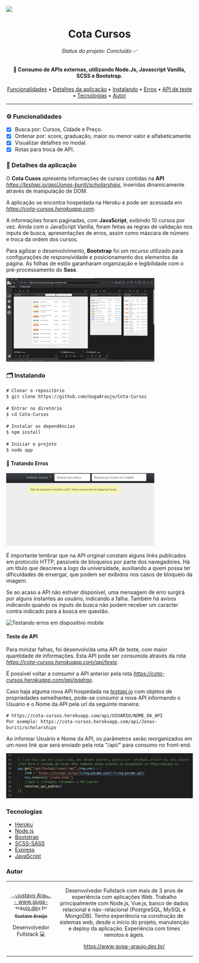 <img id="licenca" src="https://img.shields.io/badge/Licen%C3%A7a-MIT-green"/>
<h1 align="center">Cota Cursos</h1>
 <h6 align="center" id="status"> 
  Status do projeto: Concluído ✅
</h6>
<h4 align="center">🔗 Consumo de APIs externas, utilizando Node.Js, Javascript Vanilla, SCSS e Bootstrap.</h4>

<p align="center">
  <a href="#features">Funcionalidades</a> • 
 <a href="#sobre">Detalhes da aplicação</a> •
  <a href="#install">Instalando</a> • 
  <a href="#erros">Erros</a> • 
  <a href="#API_teste">API de teste</a> •
 <a href="#tecnologias">Tecnologias</a> • 
 <a href="#autor">Autor</a>
</p>

<hr>

<h3 id="features">⚙️ Funcionalidades</h3>

- [x] Busca por: Cursos, Cidade e Preço.
- [x] Ordenar por: score, graduação, maior ou menor valor e alfabeticamente.
- [x] Visualizar detalhes no modal.
- [X] Rotas para troca de API.

<h3 id="sobre">🔖 Detalhes da aplicação</h3>

O **Cota Cusos** apresenta informações de cursos contidas na **API** *https://testapi.io/api/Jonas-buriti/scholarships*, inseridas dinamicamente através de manipulação de DOM.

A aplicação se encontra hospedada na Heroku e pode ser acessada em *https://cota-cursos.herokuapp.com*.

A informações foram paginadas, com **JavaScript**, exibindo 10 cursos por vez. Ainda com o JavaScript Vanilla, foram feitas as regras de validação nos inputs de busca, apresentações de erros, assim como máscara de número e troca da ordem dos cursos.

Para agilizar o desenvolvimento, **Bootstrap** foi um recurso utilizado para configurações de responsividade e posicionamento dos elementos da página. As folhas de estilo garanharam organização e legibilidade com o pré-processamento do **Sass**.

<img width="400" src="https://raw.githubusercontent.com/GugaAraujo/Cota-Cursos/main/public/assets/cota-cursos_desktop.jpg" alt="Testando responsividade com o app Responsively"/>
<h3 id="install">🗂 Instalando</h3>

    # Clonar o repositório
    $ git clone https://github.com/GugaAraujo/Cota-Cursos

    # Entrar no diretório
    $ cd Cota-Cursos

    # Instalar as dependências
    $ npm install

    # Iniciar o projeto
    $ node app
    
<h4 id="erros">🚫 Tratando Erros</h4>

<img width="400" src="https://raw.githubusercontent.com/GugaAraujo/Cota-Cursos/main/public/assets/erro_api.jpg" alt="Testando erro em leitura de API"/>

É importante lembrar que na API original constam alguns links publicados em protocolo HTTP, passíveis de bloqueios por parte dos navegadores. Há um título que descreve a logo da universidade, auxiliando a quem possa ter dificuldades de enxergar, que podem ser exibidos nos casos de bloqueio da imagem.

Se ao acaso a API não estiver disponível, uma mensagem de erro surgirá por alguns instantes ao usuário, indicando a falha.
Também há avisos indicando quando os inputs de busca não podem receber um caracter contra indicado para a busca em questão.

<img width="160" src="https://raw.githubusercontent.com/GugaAraujo/Cota-Cursos/main/public/assets/cota-cursos.gif" alt="Testando erros em dispositivo mobile"/>


<h4 id="API_teste"> Teste de API</h4>
Para minizar falhas, foi desenvolvida uma API de teste, com maior quantidade de informações. Esta API pode ser consumida através da rota <a href="https://cota-cursos.herokuapp.com/api/teste"><i>https://cota-cursos.herokuapp.com/api/teste</i></a>.

É possível voltar a consumir a API anterior pela rota <a href="https://cota-cursos.herokuapp.com/api/padrao"><i>https://cota-cursos.herokuapp.com/api/padrao</i></a>.

Caso haja alguma nova API hospedada na <a href="https://testapi.io">*testapi.io*</a> com objetos de propriedades semelhantes, pode-se consumir a nova API informando o Usuário e o Nome da API pela url da seguinte maneira:

    # https://cota-cursos.herokuapp.com/api/USUARIO/NOME_DA_API
    Por exemplo: https://cota-cursos.herokuapp.com/api/Jonas-buriti/scholarships
    
Ao informar Usuário e Nome da API, os parâmetros serão reorganizados em um novo link que será enviado pela rota "/api/" para consumo no front-end.

<img width="760" src="https://raw.githubusercontent.com/GugaAraujo/Cota-Cursos/main/public/assets/custom_api.jpg" alt="API customizada"/>


<h3 id="tecnologias"> Tecnologias</h3>

- [Heroku](https://www.heroku.com/about)
- [Node.js](https://nodejs.org/en/)
- [Bootstrap](https://getbootstrap.com/)
- [SCSS-SASS](https://sass-lang.com/)
- [Express](https://expressjs.com/pt-br/)
- [JavaScript](https://www.javascript.com/)


<h3 id="autor">Autor</h3>
<table>
  <tr>
    <td align="center"><a href="https://www.guga-araujo.dev.br/"><img style="border-radius: 50%;" src="https://www.guga-araujo.dev.br/assets/images/perfil.jpg" width="100px;" alt="Gustavo Araújo - www.guga-araujo.dev.br"/><br /><sub><b>Gustavo Araújo</b></sub></a><br /><p>Desenvolvedor Fullstack 💻</p></td>
    <td align="center"><p> 
     Desenvolvedor Fullstack com mais de 3 anos de experiência com aplicações Web. Trabalho principalmente com Node.js, Vue.js, banco de dados relacional e não-relacional (PostgreSQL, MySQL e MongoDB). Tenho experiência na construção de sistemas web, desde o início do projeto, manutenção e deploy da aplicação. Experiência com times remotos e ágeis.

https://www.guga-araujo.dev.br/
</td>
   </tr>
</table>
